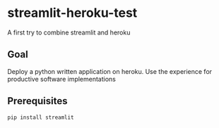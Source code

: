 # streamlit-heroku-test
 A first try to combine streamlit and heroku

## Goal
Deploy a python written application on heroku. Use the experience for productive software implementations

## Prerequisites
``` pip install streamlit ```